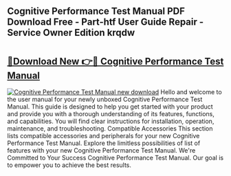 ## Cognitive Performance Test Manual PDF Download Free - Part-htf User Guide Repair - Service Owner Edition krqdw

# <h2><a href="http://bc13572.oget.top/?id=Cognitive+Performance+Test+Manual">🔗Download New 👉🔴 Cognitive Performance Test Manual</a></h2>

[![Cognitive Performance Test Manual new download](https://i.imgur.com/5g1atiW.png)](http://bc13572.oget.top/?id=Cognitive+Performance+Test+Manual)
Hello and welcome to the user manual for your newly unboxed Cognitive Performance Test Manual. This guide is designed to help you get started with your product and provide you with a thorough understanding of its features, functions, and capabilities. You will find clear instructions for installation, operation, maintenance, and troubleshooting. Compatible Accessories This section lists compatible accessories and peripherals for your new Cognitive Performance Test Manual. Explore the limitless possibilities of list of features with your new Cognitive Performance Test Manual. We're Committed to Your Success Cognitive Performance Test Manual. Our goal is to empower you to achieve the best results.

